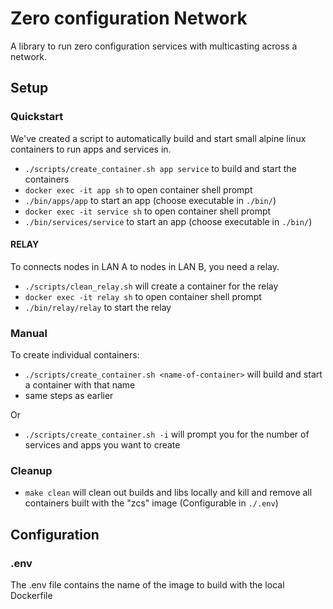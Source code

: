 # Zero configuration Network

A library to run zero configuration services with multicasting across a network.

## Setup

### Quickstart

We've created a script to automatically build and start small alpine linux containers to run apps and services in.

- `./scripts/create_container.sh app service` to build and start the containers
- `docker exec -it app sh` to open container shell prompt
- `./bin/apps/app` to start an app (choose executable in `./bin/`)
- `docker exec -it service sh` to open container shell prompt
- `./bin/services/service` to start an app (choose executable in `./bin/`)

#### RELAY

To connects nodes in LAN A to nodes in LAN B, you need a relay.

- `./scripts/clean_relay.sh` will create a container for the relay
- `docker exec -it relay sh` to open container shell prompt
- `./bin/relay/relay` to start the relay

### Manual

To create individual containers:
- `./scripts/create_container.sh <name-of-container>` will build and start a container with that name
- same steps as earlier

Or

- `./scripts/create_container.sh -i` will prompt you for the number of services and apps you want to create

### Cleanup

- `make clean` will clean out builds and libs locally and kill and remove all containers built with the "zcs" image (Configurable in `./.env`)

## Configuration

### .env

The .env file contains the name of the image to build with the local Dockerfile
